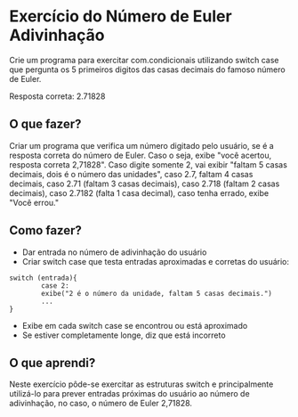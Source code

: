 # Exercício do Número de Euler Adivinhação

Crie um programa para exercitar com.condicionais utilizando switch case que pergunta os 5 primeiros digitos das casas decimais do famoso número de Euler. 
  
Resposta correta: 2.71828

## O que fazer?

Criar um programa que verifica um número digitado pelo usuário, se é a resposta correta do número de Euler. Caso o seja, exibe "você acertou, resposta correta 2,71828". Caso digite somente 2, vai exibir "faltam 5 casas decimais, dois é o número das unidades", caso 2.7, faltam 4 casas decimais, caso 2.71 (faltam 3 casas decimais), caso 2.718 (faltam 2 casas decimais), caso 2.7182 (falta 1 casa decimal), caso tenha errado, exibe "Você errou."
  
## Como fazer?
  
* Dar entrada no número de adivinhação do usuário 
* Criar switch case que testa entradas aproximadas e corretas do usuário:

```
switch (entrada){
        case 2:
        exibe("2 é o número da unidade, faltam 5 casas decimais.")
        ...
}
```

* Exibe em cada switch case se encontrou ou está aproximado
* Se estiver completamente longe, diz que está incorreto

## O que aprendi?

Neste exercício pôde-se exercitar as estruturas switch e principalmente utilizá-lo para prever entradas próximas do usuário ao número de adivinhação, no caso, o número de Euler 2,71828.